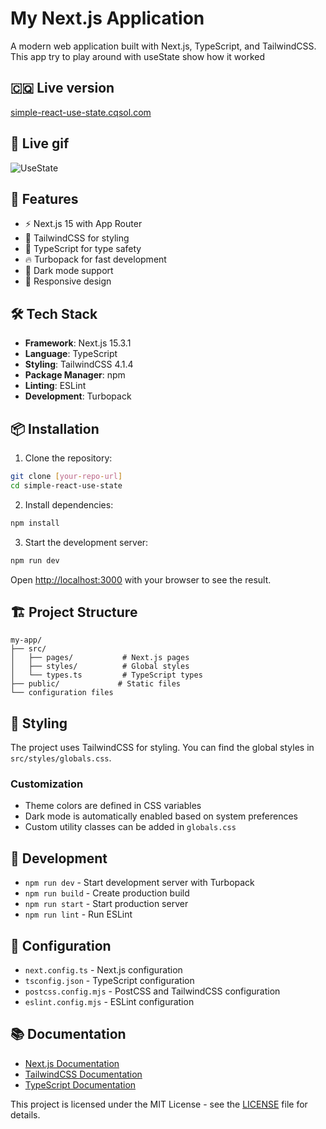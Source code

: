 # My Next.js Application

A modern web application built with Next.js, TypeScript, and TailwindCSS.
This app try to play around with useState show how it worked

## 🇨🇶 Live version
[simple-react-use-state.cqsol.com](http://simple-react-use-state.cqsol.com)

## 🚀 Live gif
![UseState](https://github.com/user-attachments/assets/9ea9fa14-9976-4880-8bf3-61fb78ccde7d)

## 🚀 Features

- ⚡ Next.js 15 with App Router
- 🎨 TailwindCSS for styling
- 📝 TypeScript for type safety
- 🔥 Turbopack for fast development
- 🌙 Dark mode support
- 📱 Responsive design

## 🛠️ Tech Stack

- **Framework**: Next.js 15.3.1
- **Language**: TypeScript
- **Styling**: TailwindCSS 4.1.4
- **Package Manager**: npm
- **Linting**: ESLint
- **Development**: Turbopack

## 📦 Installation

1. Clone the repository:
```bash
git clone [your-repo-url]
cd simple-react-use-state
```

2. Install dependencies:
```bash
npm install
```

3. Start the development server:
```bash
npm run dev
```

Open [http://localhost:3000](http://localhost:3000) with your browser to see the result.

## 🏗️ Project Structure

```
my-app/
├── src/
│   ├── pages/           # Next.js pages
│   ├── styles/          # Global styles
│   └── types.ts         # TypeScript types
├── public/             # Static files
└── configuration files
```

## 🎨 Styling

The project uses TailwindCSS for styling. You can find the global styles in `src/styles/globals.css`.

### Customization

- Theme colors are defined in CSS variables
- Dark mode is automatically enabled based on system preferences
- Custom utility classes can be added in `globals.css`

## 📝 Development

- `npm run dev` - Start development server with Turbopack
- `npm run build` - Create production build
- `npm run start` - Start production server
- `npm run lint` - Run ESLint

## 🔧 Configuration

- `next.config.ts` - Next.js configuration
- `tsconfig.json` - TypeScript configuration
- `postcss.config.mjs` - PostCSS and TailwindCSS configuration
- `eslint.config.mjs` - ESLint configuration

## 📚 Documentation

- [Next.js Documentation](https://nextjs.org/docs)
- [TailwindCSS Documentation](https://tailwindcss.com/docs)
- [TypeScript Documentation](https://www.typescriptlang.org/docs/)


This project is licensed under the MIT License - see the [LICENSE](LICENSE) file for details.

